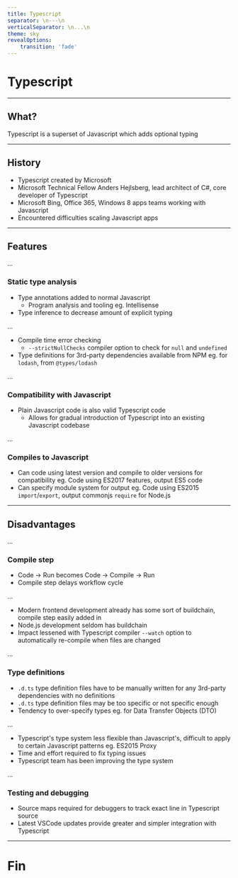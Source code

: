 ```yaml
---
title: Typescript
separator: \n---\n
verticalSeparator: \n...\n
theme: sky
revealOptions:
    transition: 'fade'
---
```


# Typescript

---

## What?
Typescript is a superset of Javascript which adds optional typing

---

## History
- Typescript created by Microsoft
- Microsoft Technical Fellow Anders Hejlsberg, lead architect of C#, core developer of Typescript
- Microsoft Bing, Office 365, Windows 8 apps teams working with Javascript
- Encountered difficulties scaling Javascript apps

---

## Features

...

### Static type analysis
- Type annotations added to normal Javascript
  - Program analysis and tooling eg. Intellisense
- Type inference to decrease amount of explicit typing

...

- Compile time error checking
  - `--strictNullChecks` compiler option to check for `null` and `undefined`
- Type definitions for 3rd-party dependencies available from NPM eg. for `lodash`, from `@types/lodash`

...

### Compatibility with Javascript
- Plain Javascript code is also valid Typescript code
  - Allows for gradual introduction of Typescript into an existing Javascript codebase

...

### Compiles to Javascript
- Can code using latest version and compile to older versions for compatibility eg. Code using ES2017 features, output ES5 code
- Can specify module system for output eg. Code using ES2015 `import`/`export`, output commonjs `require` for Node.js

---

## Disadvantages

...

### Compile step
- Code -> Run becomes Code -> Compile -> Run
- Compile step delays workflow cycle

...

- Modern frontend development already has some sort of buildchain, compile step easily added in
- Node.js development seldom has buildchain
- Impact lessened with Typescript compiler `--watch` option to automatically re-compile when files are changed

...

### Type definitions
- `.d.ts` type definition files have to be manually written for any 3rd-party dependencies with no definitions
- `.d.ts` type definition files may be too specific or not specific enough
- Tendency to over-specify types eg. for Data Transfer Objects (DTO)

...

- Typescript's type system less flexible than Javascript's, difficult to apply to certain Javascript patterns eg. ES2015 Proxy
- Time and effort required to fix typing issues
- Typescript team has been improving the type system

...

### Testing and debugging
- Source maps required for debuggers to track exact line in Typescript source
- Latest VSCode updates provide greater and simpler integration with Typescript

---

# Fin
